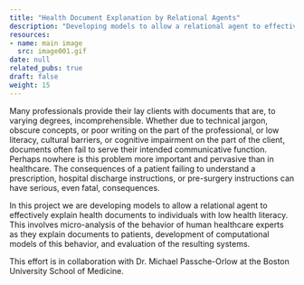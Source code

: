 ```yaml
---
title: "Health Document Explanation by Relational Agents"
description: "Developing models to allow a relational agent to effectively explain health documents to individuals with low health literacy."
resources:
- name: main image
  src: image001.gif
date: null
related_pubs: true
draft: false
weight: 15
---
```


Many professionals provide their lay clients with documents that are, to varying degrees, incomprehensible. Whether due to technical jargon, obscure concepts, or poor writing on the part of the professional, or low literacy, cultural barriers, or cognitive impairment on the part of the client, documents often fail to serve their intended communicative function. Perhaps nowhere is this problem more important and pervasive than in healthcare. The consequences of a patient failing to understand a prescription, hospital discharge instructions, or pre-surgery instructions can have serious, even fatal, consequences.

In this project we are developing models to allow a relational agent to effectively explain health documents to individuals with low health literacy. This involves micro-analysis of the behavior of human healthcare experts as they explain documents to patients, development of computational models of this behavior, and evaluation of the resulting systems.

This effort is in collaboration with Dr. Michael Passche-Orlow at the Boston University School of Medicine.


